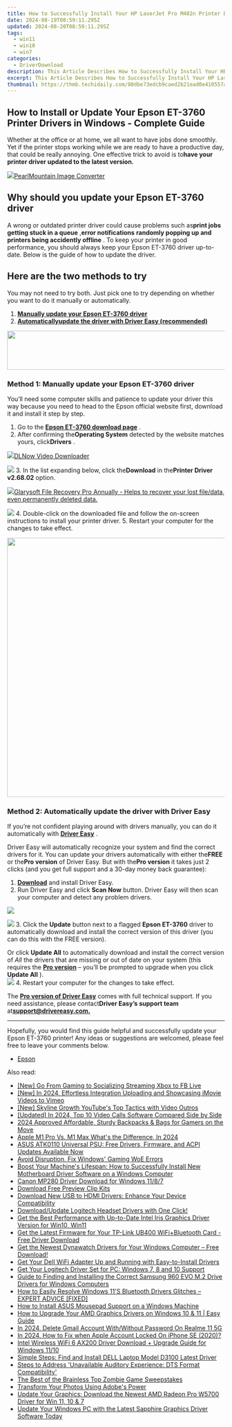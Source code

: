 ```yaml
---
title: How to Successfully Install Your HP LaserJet Pro M402n Printer Driver on a Windows Device
date: 2024-08-19T08:59:11.295Z
updated: 2024-08-20T08:59:11.295Z
tags:
  - win11
  - win10
  - win7
categories:
  - DriverDownload
description: This Article Describes How to Successfully Install Your HP LaserJet Pro M402n Printer Driver on a Windows Device
excerpt: This Article Describes How to Successfully Install Your HP LaserJet Pro M402n Printer Driver on a Windows Device
thumbnail: https://thmb.techidaily.com/80dbe73edcb9caed2b21ead0e410557adcd12285542419110d9449a4ec8ee940.jpg
---
```


## How to Install or Update Your Epson ET-3760 Printer Drivers in Windows - Complete Guide

Whether at the office or at home, we all want to have jobs done smoothly. Yet if the printer stops working while we are ready to have a productive day, that could be really annoying. One effective trick to avoid is to**have your printer driver updated to the latest version.**

<!-- affiliate ads begin -->
<a href="https://secure.2checkout.com/order/checkout.php?PRODS=4550420&QTY=1&AFFILIATE=108875&CART=1"><img src="https://www.pearlmountainsoft.com/n_img/product/pic/f_02.jpg" border="0">PearlMountain Image Converter</a>
<!-- affiliate ads end -->
## Why should you update your Epson ET-3760 driver

 A wrong or outdated printer driver could cause problems such as**print jobs getting stuck in a queue** ,**error notifications** **randomly popping up and printers being accidently offline** . To keep your printer in good performance, you should always keep your Epson ET-3760 driver up-to-date. Below is the guide of how to update the driver.

## Here are the two methods to try

 You may not need to try both. Just pick one to try depending on whether you want to do it manually or automatically.

1. [**Manually update your Epson ET-3760 driver**](https://tools.techidaily.com/drivereasy/download/)
2. **[Automaticallyupdate the driver with Driver Easy (recommended)](https://www.drivereasy.com/knowledge/epson-et-3760-driver-update-and-download/#method-2)**

<!-- affiliate ads begin -->
<a href="https://arkmc.pxf.io/c/5597632/427477/5172" target="_top" id="427477"><img src="//a.impactradius-go.com/display-ad/5172-427477" border="0" alt="" width="728" height="90"/></a><img height="0" width="0" src="https://arkmc.pxf.io/i/5597632/427477/5172" style="position:absolute;visibility:hidden;" border="0" />
<!-- affiliate ads end -->
### Method 1: Manually update your Epson ET-3760 driver

 You’ll need some computer skills and patience to update your driver this way because you need to head to the Epson official website first, download it and install it step by step.

1. Go to the **[Epson ET-3760 download page](https://epson.com/Support/Printers/All-In-Ones/ET-Series/Epson-ET-3760/s/SPT%5FC11CG20203)**  .
2. After confirming the**Operating System** detected by the website matches yours, click**Drivers** .  
<!-- affiliate ads begin -->
<a href="https://secure.2checkout.com/order/checkout.php?PRODS=4712430&QTY=1&AFFILIATE=108875&CART=1"><img src="https://secure.avangate.com/images/merchant/c404a5adbf90e09631678b13b05d9d7a/products/dlnow_256.png" border="0">DLNow Video Downloader</a>
<!-- affiliate ads end -->
![](https://images.drivereasy.com/wp-content/uploads/2022/04/Epson-3760-download-page-1.jpg)
3. In the list expanding below, click the**Download** in the**Printer Driver v2.68.02** option.  
<!-- affiliate ads begin -->
<a href="https://order.glarysoft.com/order/checkout.php?PRODS=35504869&QTY=1&AFFILIATE=108875&CART=1"><img src="https://secure.avangate.com/images/merchant/6734fa703f6633ab896eecbdfad8953a/products/1_FR-200-1.png" border="0">Glarysoft File Recovery Pro Annually -  Helps to recover your lost file/data, even permanently deleted data. 
</a>
<!-- affiliate ads end -->
![](https://images.drivereasy.com/wp-content/uploads/2022/04/Epson-3760-click-download.jpg)
4. Double-click on the downloaded file and follow the on-screen instructions to install your printer driver.
5. Restart your computer for the changes to take effect.

<!-- affiliate ads begin -->
<a href="https://appsumo.8odi.net/c/5597632/2075475/7443" target="_top" id="2075475"><img src="//a.impactradius-go.com/display-ad/7443-2075475" border="0" alt="" width="1200" height="600"/></a><img height="0" width="0" src="https://appsumo.8odi.net/i/5597632/2075475/7443" style="position:absolute;visibility:hidden;" border="0" />
<!-- affiliate ads end -->
### Method 2: Automatically update the driver with Driver Easy

 If you’re not confident playing around with drivers manually, you can do it automatically with **[Driver Easy](https://tools.techidaily.com/drivereasy/download/)**  .

 Driver Easy will automatically recognize your system and find the correct drivers for it. You can update your drivers automatically with either the**FREE** or the**Pro version** of Driver Easy. But with the**Pro version** it takes just 2 clicks (and you get full support and a 30-day money back guarantee):

1. **[Download](https://tools.techidaily.com/drivereasy/download/)**  and install Driver Easy.
2. Run Driver Easy and click **Scan Now** button. Driver Easy will then scan your computer and detect any problem drivers.  
<!-- affiliate ads begin -->
<a href="https://store.movavi.com/affiliate.php?ACCOUNT=MOVAVI&AFFILIATE=108875&PATH=https%3A%2F%2Fwww.movavi.com%3FAFFILIATE%3D108875%26RESOURCE%3DBanner%2B728x90"><img src="https://mcusercontent.com/0885a03ded3d480dca9287f12/images/2e76fe6a-3010-1b37-7846-f34ff9c6b4ca.png" border="0"></a>
<!-- affiliate ads end -->
![](https://images.drivereasy.com/wp-content/uploads/2022/04/DE-scan.jpg)
3. Click the **Update** button next to a flagged **Epson ET-3760** driver to automatically download and install the correct version of this driver (you can do this with the FREE version).  

 Or click **Update All** to automatically download and install the correct version of _All_ the drivers that are missing or out of date on your system (this requires the **[Pro version](https://tools.techidaily.com/drivereasy/download/)**  – you’ll be prompted to upgrade when you click **Update All** ).  
![](https://images.drivereasy.com/wp-content/uploads/2022/04/DE-et-3760.jpg)
4. Restart your computer for the changes to take effect.

 The **[Pro version of Driver Easy](https://tools.techidaily.com/drivereasy/download/)**  comes with full technical support. If you need assistance, please contact**Driver Easy’s support team** at[**support@drivereasy.com.**](https://tools.techidaily.com/drivereasy/download/)

---

 Hopefully, you would find this guide helpful and successfully update your Epson ET-3760 printer! Any ideas or suggestions are welcomed, please feel free to leave your comments below.

* [Epson](https://tools.techidaily.com/drivereasy/download/)

<ins class="adsbygoogle"
     style="display:block"
     data-ad-format="autorelaxed"
     data-ad-client="ca-pub-7571918770474297"
     data-ad-slot="1223367746"></ins>



<ins class="adsbygoogle"
     style="display:block"
     data-ad-client="ca-pub-7571918770474297"
     data-ad-slot="8358498916"
     data-ad-format="auto"
     data-full-width-responsive="true"></ins>

<span class="atpl-alsoreadstyle">Also read:</span>
<div><ul>
<li><a href="https://facebook-video-content.techidaily.com/new-go-from-gaming-to-socializing-streaming-xbox-to-fb-live/"><u>[New] Go From Gaming to Socializing  Streaming Xbox to FB Live</u></a></li>
<li><a href="https://vimeo-videos.techidaily.com/new-in-2024-effortless-integration-uploading-and-showcasing-imovie-videos-to-vimeo/"><u>[New] In 2024, Effortless Integration  Uploading and Showcasing iMovie Videos to Vimeo</u></a></li>
<li><a href="https://youtube-help.techidaily.com/new-skyline-growth-youtubes-top-tactics-with-video-outros/"><u>[New] Skyline Growth  YouTube's Top Tactics with Video Outros</u></a></li>
<li><a href="https://video-capture.techidaily.com/updated-in-2024-top-10-video-calls-software-compared-side-by-side/"><u>[Updated] In 2024, Top 10 Video Calls Software Compared Side by Side</u></a></li>
<li><a href="https://screen-mirroring-recording.techidaily.com/2024-approved-affordable-sturdy-backpacks-and-bags-for-gamers-on-the-move/"><u>2024 Approved  Affordable, Sturdy Backpacks & Bags for Gamers on the Move</u></a></li>
<li><a href="https://fox-cloud.techidaily.com/apple-m1-pro-vs-m1-max-whats-the-difference-in-2024/"><u>Apple M1 Pro Vs. M1 Max  What's the Difference, In 2024</u></a></li>
<li><a href="https://win-dash.techidaily.com/asus-atk0110-universal-psu-free-drivers-firmware-and-acpi-updates-available-now/"><u>ASUS ATK0110 Universal PSU: Free Drivers, Firmware, and ACPI Updates Available Now</u></a></li>
<li><a href="https://windows11.techidaily.com/avoid-disruption-fix-windows-gaming-woe-errors/"><u>Avoid Disruption, Fix Windows' Gaming WoE Errors</u></a></li>
<li><a href="https://win-dash.techidaily.com/boost-your-machines-lifespan-how-to-successfully-install-new-motherboard-driver-software-on-a-windows-computer/"><u>Boost Your Machine's Lifespan: How to Successfully Install New Motherboard Driver Software on a Windows Computer</u></a></li>
<li><a href="https://win-dash.techidaily.com/canon-mp280-driver-download-for-windows-1187/"><u>Canon MP280 Driver Download for Windows 11/8/7</u></a></li>
<li><a href="https://extra-lessons.techidaily.com/download-free-preview-clip-kits/"><u>Download Free Preview Clip Kits</u></a></li>
<li><a href="https://win-dash.techidaily.com/download-new-usb-to-hdmi-drivers-enhance-your-device-compatibility/"><u>Download New USB to HDMI Drivers: Enhance Your Device Compatibility</u></a></li>
<li><a href="https://win-dash.techidaily.com/1722972753134-downloadupdate-logitech-headset-drivers-with-one-click/"><u>Download/Update Logitech Headset Drivers with One Click!</u></a></li>
<li><a href="https://win-dash.techidaily.com/get-the-best-performance-with-up-to-date-intel-iris-graphics-driver-version-for-win10-win11/"><u>Get the Best Performance with Up-to-Date Intel Iris Graphics Driver Version for Win10, Win11</u></a></li>
<li><a href="https://win-dash.techidaily.com/get-the-latest-firmware-for-your-tp-link-ub400-wifiplusbluetooth-card-free-driver-download/"><u>Get the Latest Firmware for Your TP-Link UB400 WiFi+Bluetooth Card - Free Driver Download</u></a></li>
<li><a href="https://win-dash.techidaily.com/1722960955658-get-the-newest-dynawatch-drivers-for-your-windows-computer-free-download/"><u>Get the Newest Dynawatch Drivers for Your Windows Computer – Free Download!</u></a></li>
<li><a href="https://win-dash.techidaily.com/get-your-dell-wifi-adapter-up-and-running-with-easy-to-install-drivers/"><u>Get Your Dell WiFi Adapter Up and Running with Easy-to-Install Drivers</u></a></li>
<li><a href="https://win-dash.techidaily.com/get-your-logitech-driver-set-for-pc-windows-7-8-and-10-support/"><u>Get Your Logitech Driver Set for PC: Windows 7, 8 and 10 Support</u></a></li>
<li><a href="https://win-dash.techidaily.com/guide-to-finding-and-installing-the-correct-samsung-960-evo-m2-drive-drivers-for-windows-computers/"><u>Guide to Finding and Installing the Correct Samsung 960 EVO M.2 Drive Drivers for Windows Computers</u></a></li>
<li><a href="https://win-dash.techidaily.com/how-to-easily-resolve-windows-11s-bluetooth-drivers-glitches-expert-advice-fixed/"><u>How to Easily Resolve Windows 11'S Bluetooth Drivers Glitches – EXPERT ADVICE [FIXED]</u></a></li>
<li><a href="https://win-dash.techidaily.com/how-to-install-asus-mousepad-support-on-a-windows-machine/"><u>How to Install ASUS Mousepad Support on a Windows Machine</u></a></li>
<li><a href="https://win-dash.techidaily.com/how-to-upgrade-your-amd-graphics-drivers-on-windows-10-and-11-easy-guide/"><u>How to Upgrade Your AMD Graphics Drivers on Windows 10 & 11 | Easy Guide</u></a></li>
<li><a href="https://easy-unlock-android.techidaily.com/in-2024-delete-gmail-account-withwithout-password-on-realme-11-5g-by-drfone-android/"><u>In 2024, Delete Gmail Account With/Without Password On Realme 11 5G</u></a></li>
<li><a href="https://apple-account.techidaily.com/in-2024-how-to-fix-when-apple-account-locked-on-iphone-se-2020-by-drfone-ios/"><u>In 2024, How to Fix when Apple Account Locked On iPhone SE (2020)?</u></a></li>
<li><a href="https://win-dash.techidaily.com/intel-wireless-wifi-6-ax200-driver-download-plus-upgrade-guide-for-windows-1110/"><u>Intel Wireless WiFi 6 AX200 Driver Download + Upgrade Guide for Windows 11/10</u></a></li>
<li><a href="https://win-dash.techidaily.com/simple-steps-find-and-install-dell-laptop-model-d3100-latest-driver/"><u>Simple Steps: Find and Install DELL Laptop Model D3100 Latest Driver</u></a></li>
<li><a href="https://win-dash.techidaily.com/steps-to-address-unavailable-auditory-experience-dts-format-compatibility/"><u>Steps to Address 'Unavailable Auditory Experience: DTS Format Compatibility'</u></a></li>
<li><a href="https://remote-screen-capture.techidaily.com/the-best-of-the-brainless-top-zombie-game-sweepstakes/"><u>The Best of the Brainless  Top Zombie Game Sweepstakes</u></a></li>
<li><a href="https://extra-hints.techidaily.com/transform-your-photos-using-adobes-power/"><u>Transform Your Photos Using Adobe's Power</u></a></li>
<li><a href="https://win-dash.techidaily.com/update-your-graphics-download-the-newest-amd-radeon-pro-w5700-driver-for-win-11-10-and-7/"><u>Update Your Graphics: Download the Newest AMD Radeon Pro W5700 Driver for Win 11, 10 & 7</u></a></li>
<li><a href="https://win-dash.techidaily.com/1722977791732-update-your-windows-pc-with-the-latest-sapphire-graphics-driver-software-today/"><u>Update Your Windows PC with the Latest Sapphire Graphics Driver Software Today</u></a></li>
</ul></div>
